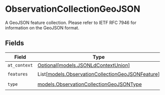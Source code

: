 # ObservationCollectionGeoJSON

A GeoJSON feature collection. Please refer to IETF RFC 7946 for information on the GeoJSON format.


## Fields

| Field                                                                                                | Type                                                                                                 | Required                                                                                             | Description                                                                                          |
| ---------------------------------------------------------------------------------------------------- | ---------------------------------------------------------------------------------------------------- | ---------------------------------------------------------------------------------------------------- | ---------------------------------------------------------------------------------------------------- |
| `at_context`                                                                                         | [Optional[models.JSONLdContextUnion]](../models/jsonldcontextunion.md)                               | :heavy_minus_sign:                                                                                   | N/A                                                                                                  |
| `features`                                                                                           | List[[models.ObservationCollectionGeoJSONFeature](../models/observationcollectiongeojsonfeature.md)] | :heavy_check_mark:                                                                                   | N/A                                                                                                  |
| `type`                                                                                               | [models.ObservationCollectionGeoJSONType](../models/observationcollectiongeojsontype.md)             | :heavy_check_mark:                                                                                   | N/A                                                                                                  |